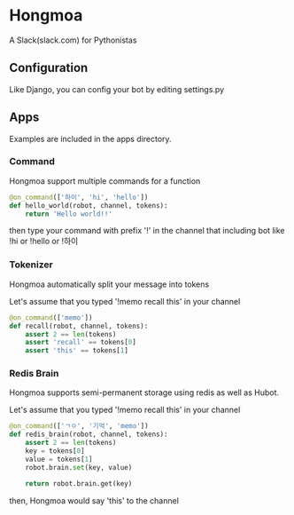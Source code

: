 # Hongmoa

A Slack(slack.com) for Pythonistas


## Configuration

Like Django, you can config your bot by editing settings.py


## Apps

Examples are included in the apps directory.


### Command

Hongmoa support multiple commands for a function

```python
@on_command(['하이', 'hi', 'hello'])
def hello_world(robot, channel, tokens):
    return 'Hello world!!'
```

then type your command with prefix '!' in the channel that including bot
like !hi or !hello or !하이


### Tokenizer

Hongmoa automatically split your message into tokens

Let's assume that you typed '!memo recall this' in your channel

```python
@on_command(['memo'])
def recall(robot, channel, tokens):
    assert 2 == len(tokens)
    assert 'recall' == tokens[0]
    assert 'this' == tokens[1]
```

### Redis Brain

Hongmoa supports semi-permanent storage using redis as well as Hubot.

Let's assume that you typed '!memo recall this' in your channel

```python
@on_command(['ㄱㅇ', '기억', 'memo'])
def redis_brain(robot, channel, tokens):
    assert 2 == len(tokens)
    key = tokens[0]
    value = tokens[1]
    robot.brain.set(key, value)

    return robot.brain.get(key)
```

then, Hongmoa would say 'this' to the channel
